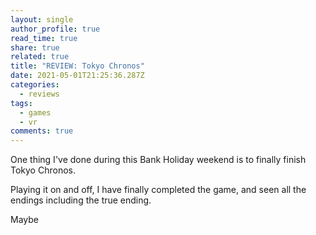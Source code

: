 ```yaml
---
layout: single
author_profile: true
read_time: true
share: true
related: true
title: "REVIEW: Tokyo Chronos"
date: 2021-05-01T21:25:36.287Z
categories:
  - reviews
tags:
  - games
  - vr
comments: true
---
```

One thing I've done during this Bank Holiday weekend is to finally finish Tokyo Chronos.

Playing it on and off, I have finally completed the game, and seen all the endings including the true ending.

Maybe